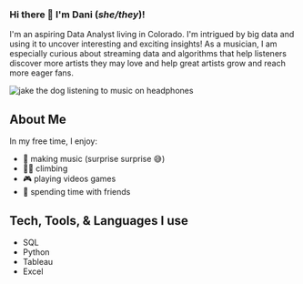 ### Hi there 👋 I'm Dani (_she/they_)!

I'm an aspiring Data Analyst living in Colorado. I'm intrigued by big data and using it to uncover interesting and exciting insights! As a musician, I am especially curious about streaming data and algorithms that help listeners discover more artists they may love and help great artists grow and reach more eager fans.

![jake the dog listening to music on headphones](https://media.giphy.com/media/cgW5iwX0e37qg/giphy.gif)

## About Me

In my free time, I enjoy: 
- 🎸 making music (surprise surprise 😅)
- 🧗‍♀️ climbing
- 🎮 playing videos games
- 💜 spending time with friends

## Tech, Tools, & Languages I use
- SQL
- Python
- Tableau
- Excel

<!--
**danioprea/danioprea** is a ✨ _special_ ✨ repository because its `README.md` (this file) appears on your GitHub profile.

Here are some ideas to get you started:

- 🔭 I’m currently working on ...
- 🌱 I’m currently learning ...
- 👯 I’m looking to collaborate on ...
- 🤔 I’m looking for help with ...
- 💬 Ask me about ...
- 📫 How to reach me: ...
- 😄 Pronouns: ...
- ⚡ Fun fact: ...
-->
